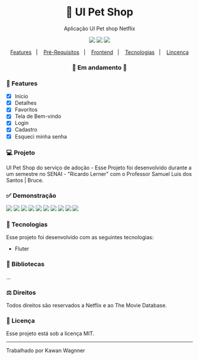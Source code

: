 <h1 align="center">
    🚀 UI Pet Shop
</h1>

<p align="center">Aplicação UI Pet shop Netflix</p>

<p align="center">
  <img src="https://img.shields.io/badge/flutter%20version-lastest-informational"/>
  <img src="https://img.shields.io/badge/last%20commit-october-blue" />
  <img src="https://img.shields.io/badge/license-MIT-success"/>
</p>

<p align="center">
  <a href="#-features">Features</a>&nbsp;&nbsp;&nbsp;|&nbsp;&nbsp;&nbsp;
  <a href="#-pré-requisitos">Pré-Requisitos</a>&nbsp;&nbsp;&nbsp;|&nbsp;&nbsp;&nbsp;
  <a href="#-rodando-a-aplicação-web">Frontend</a>&nbsp;&nbsp;&nbsp;|&nbsp;&nbsp;&nbsp;
  <a href="#-tecnologias">Tecnologias</a>&nbsp;&nbsp;&nbsp;|&nbsp;&nbsp;&nbsp;
  <a href="#-licença">Lincença</a>
</p>

<h3 align="center"> 
🚧  Em andamento  🚧
</h3>

### 📎 Features

- [x] Início
- [x] Detalhes
- [x] Favoritos
- [x] Tela de Bem-vindo
- [x] Login
- [x] Cadastro
- [x] Esqueci minha senha

### 💻 Projeto

UI Pet Shop do serviço de adoção - Esse Projeto foi desenvolvido durante a um semestre no SENAI - "Ricardo Lerner" com o Professor Samuel Luis dos Santos | Bruce.

### ✅ Demonstração

<img src="assets\img\mostruario-petadopt\tela1.png" />
<img src="assets\img\mostruario-petadopt\tela2.png" />
<img src="assets\img\mostruario-petadopt\tela3.png" />
<img src="assets\img\mostruario-petadopt\tela4.png" />
<img src="assets\img\mostruario-petadopt\tela5.png" />
<img src="assets\img\mostruario-petadopt\tela6.png" />
<img src="assets\img\mostruario-petadopt\tela7.png" />
<img src="assets\img\mostruario-petadopt\tela8.png" />
<img src="assets\img\mostruario-petadopt\tela9.png" />
<img src="assets\img\mostruario-petadopt\tela10.png" />

### 🚀 Tecnologias

Esse projeto foi desenvolvido com as seguintes tecnologias:

- Fluter

### 📕 Bibliotecas

...

### ⚖ Direitos

Todos direitos são reservados a Netflix e ao The Movie Database.

### 📝 Licença

Esse projeto está sob a licença MIT.

<hr/>

Trabalhado por Kawan Wagnner
